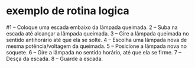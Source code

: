 # exemplo de rotina logica


#1 – Coloque uma escada embaixo da lâmpada
queimada.
2 – Suba na escada até alcançar a lâmpada
queimada.
3 – Gire a lâmpada queimada no sentido antihorário até que ela se solte.
4 – Escolha uma lâmpada nova de mesma
potência/voltagem da queimada.
5 – Posicione a lâmpada nova no soquete.
6 – Gire a lâmpada no sentido horário, até que ela
se firme.
7 – Desça da escada.
8 – Guarde a escada. 
